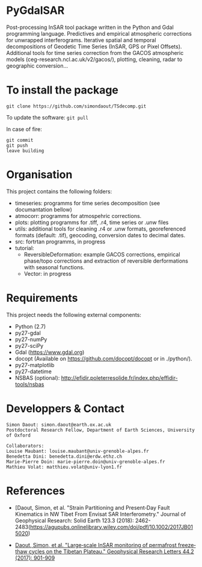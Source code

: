 # PyGdalSAR
Post-processing InSAR tool package written in the Python and Gdal programming language.
Predictives and empirical atmospheric corrections for unwrapped interferograms. Iterative spatial and temporal decompositions of Geodetic Time Series (InSAR, GPS or Pixel Offsets). Additional tools for time series correction from the GACOS atmospheric models (ceg-research.ncl.ac.uk/v2/gacos/), plotting, cleaning, radar to geographic conversion... 


To install the package
=============
```git clone https://github.com/simondaout/TSdecomp.git```

To update the software: 
```git pull```

In case of fire:
```
git commit
git push
leave building
```

Organisation
=============
This project contains the following folders:
 * timeseries: programms for time series decomposition (see documantation bellow)
 * atmocorr: programms for atmospehric corrections.
 * plots: plotting programms for .tiff, .r4, time series or .unw files
 * utils: additional tools for cleaning .r4 or .unw formats, georeferenced formats (default: .tif), geocoding, conversion dates to decimal dates.
 * src: fortrtan programms, in progress
 * tutorial: 
 	 * ReversibleDeformation: example GACOS corrections, empirical phase/topo corrections and extraction of reversible derformations with seasonal functions.
 	 * Vector: in progress

Requirements
=============
This project needs the following external components:
 * Python (2.7)
 * py27-gdal
 * py27-numPy
 * py27-sciPy
 * Gdal (https://www.gdal.org)
 * docopt (Available on https://github.com/docopt/docopt or in ./python/).
 * py27-matplotlib
 * py27-datetime
 * NSBAS (optional): http://efidir.poleterresolide.fr/index.php/effidir-tools/nsbas

Developpers & Contact
=============
```
Simon Daout: simon.daout@earth.ox.ac.uk
Postdoctoral Research Fellow, Department of Earth Sciences, University of Oxford
```

```
Collaborators:  
Louise Maubant: louise.maubant@univ-grenoble-alpes.fr
Benedetta Dini: benedetta.dini@erdw.ethz.ch
Marie-Pierre Doin: marie-pierre.doin@univ-grenoble-alpes.fr
Mathieu Volat: matthieu.volat@univ-lyon1.fr
```
 References
============

* [Daout, Simon, et al. "Strain Partitioning and Present‐Day Fault Kinematics in NW Tibet From Envisat SAR Interferometry." Journal of Geophysical Research: Solid Earth 123.3 (2018): 2462-2483(https://agupubs.onlinelibrary.wiley.com/doi/pdf/10.1002/2017JB015020)

* [Daout, Simon, et al. "Large‐scale InSAR monitoring of permafrost freeze‐thaw cycles on the Tibetan Plateau." Geophysical Research Letters 44.2 (2017): 901-909](https://agupubs.onlinelibrary.wiley.com/doi/abs/10.1002/2016GL070781)
